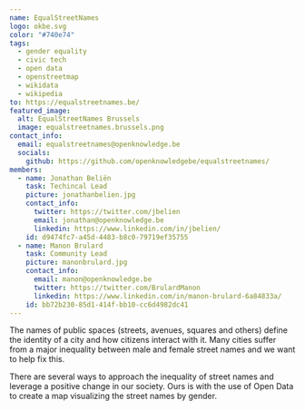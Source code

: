 ```yaml
---
name: EqualStreetNames
logo: okbe.svg
color: "#740e74"
tags:
  - gender equality
  - civic tech
  - open data
  - openstreetmap
  - wikidata
  - wikipedia
to: https://equalstreetnames.be/
featured_image:
  alt: EqualStreetNames Brussels
  image: equalstreetnames.brussels.png
contact_info:
  email: equalstreetnames@openknowledge.be
  socials:
    github: https://github.com/openknowledgebe/equalstreetnames/
members:
  - name: Jonathan Beliën
    task: Techincal Lead
    picture: jonathanbelien.jpg
    contact_info:
      twitter: https://twitter.com/jbelien
      email: jonathan@openknowledge.be
      linkedin: https://www.linkedin.com/in/jbelien/
    id: d9474fc7-a45d-4483-b8c0-79719ef35755
  - name: Manon Brulard
    task: Community Lead
    picture: manonbrulard.jpg
    contact_info:
      email: manon@openknowledge.be
      twitter: https://twitter.com/BrulardManon
      linkedin: https://www.linkedin.com/in/manon-brulard-6a84833a/
    id: bb72b230-85d1-414f-bb10-cc6d4982dc41
---
```

The names of public spaces (streets, avenues, squares and others) define the identity of a city and how citizens interact with it. Many cities suffer from a major inequality between male and female street names and we want to help fix this.

There are several ways to approach the inequality of street names and leverage a positive change in our society. Ours is with the use of Open Data to create a map visualizing the street names by gender.